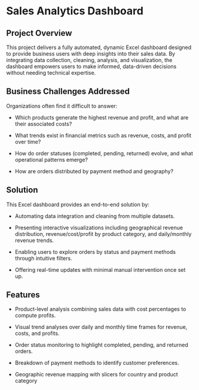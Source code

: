 
# Sales Analytics Dashboard
## Project Overview

This project delivers a fully automated, dynamic Excel dashboard designed to provide business users with deep insights into their sales data. By integrating data collection, cleaning, analysis, and visualization, the dashboard empowers users to make informed, data-driven decisions without needing technical expertise.

## Business Challenges Addressed

Organizations often find it difficult to answer:

- Which products generate the highest revenue and profit, and what are their associated costs?

- What trends exist in financial metrics such as revenue, costs, and profit over time?

- How do order statuses (completed, pending, returned) evolve, and what operational patterns emerge?

- How are orders distributed by payment method and geography?
## Solution
This Excel dashboard provides an end-to-end solution by:

- Automating data integration and cleaning from multiple datasets.

- Presenting interactive visualizations including geographical revenue distribution, revenue/cost/profit by product category, and daily/monthly revenue trends.

- Enabling users to explore orders by status and payment methods through intuitive filters.

- Offering real-time updates with minimal manual intervention once set up.
## Features
- Product-level analysis combining sales data with cost percentages to compute profits.

- Visual trend analyses over daily and monthly time frames for revenue, costs, and profits.

- Order status monitoring to highlight completed, pending, and returned orders.

- Breakdown of payment methods to identify customer preferences.

- Geographic revenue mapping with slicers for country and product category
